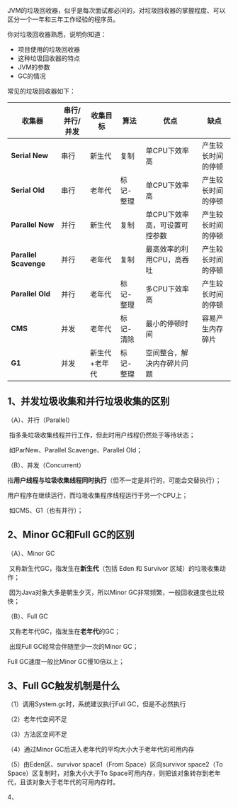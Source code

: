JVM的垃圾回收器，似乎是每次面试都必问的，对垃圾回收器的掌握程度、可以区分一个一年和三年工作经验的程序员。

你对垃圾回收器熟悉，说明你知道：

- 项目使用的垃圾回收器
- 这种垃圾回收器的特点
- JVM的参数
- GC的情况



常见的垃圾回收器如下：

| **收集器**            | **串行/并行/并发** | **收集目标**  | **算法**  | **优点**                      | **缺点**           |
| --------------------- | ------------------ | ------------- | --------- | ----------------------------- | ------------------ |
| **Serial New**        | 串行               | 新生代        | 复制      | 单CPU下效率高                 | 产生较长时间的停顿 |
| **Serial Old**        | 串行               | 老年代        | 标记-整理 | 单CPU下效率高                 | 产生较长时间的停顿 |
| **Parallel New**      | 并行               | 新生代        | 复制      | 单CPU下效率高，可设置可控参数 | 产生较长时间的停顿 |
| **Parallel Scavenge** | 并行               | 老年代        | 复制      | 最高效率的利用CPU，高吞吐     | 产生较长时间的停顿 |
| **Parallel Old**      | 并行               | 老年代        | 标记-整理 | 多CPU下效率高                 | 产生较长时间的停顿 |
| **CMS**               | 并发               | 老年代        | 标记-清除 | 最小的停顿时间                | 容易产生内存碎片   |
| **G1**                | 并发               | 新生代+老年代 | 标记-整理 | 空间整合，解决内存碎片问题    |                    |



## 1、并发垃圾收集和并行垃圾收集的区别

（A）、并行（Parallel）

​    指多条垃圾收集线程并行工作，但此时用户线程仍然处于等待状态；

​    如ParNew、Parallel Scavenge、Parallel Old；

（B）、并发（Concurrent）

​    指**用户线程与垃圾收集线程同时执行**（但不一定是并行的，可能会交替执行）；

   用户程序在继续运行，而垃圾收集程序线程运行于另一个CPU上；  

​    如CMS、G1（也有并行）；

## 2、Minor GC和Full GC的区别

（A）、Minor GC

​    又称新生代GC，指发生在**新生代**（包括 Eden 和 Survivor 区域）的垃圾收集动作；

​    因为Java对象大多是朝生夕灭，所以Minor GC非常频繁，一般回收速度也比较快；

（B）、Full GC

​    又称老年代GC，指发生在**老年代**的GC；

​    出现Full GC经常会伴随至少一次的Minor GC；

   Full GC速度一般比Minor GC慢10倍以上；



## 3、Full GC触发机制是什么

（1）调用System.gc时，系统建议执行Full GC，但是不必然执行

（2）老年代空间不足

（3）方法区空间不足

（4）通过Minor GC后进入老年代的平均大小大于老年代的可用内存

（5）由Eden区、survivor space1（From Space）区向survivor space2（To Space）区复制时，对象大小大于To Space可用内存，则把该对象转存到老年代，且该对象大于老年代的可用内存时。



4、